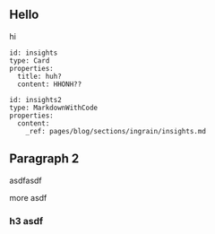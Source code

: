 ## Hello

hi

```ldf
id: insights
type: Card
properties:
  title: huh? 
  content: HHONH??
```
```ldf
id: insights2
type: MarkdownWithCode
properties:
  content:
    _ref: pages/blog/sections/ingrain/insights.md
```

## Paragraph 2

asdfasdf

more asdf

### h3 asdf
